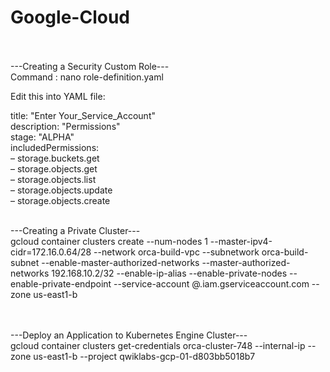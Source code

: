 # Google-Cloud

<br/><br/>
---Creating a Security Custom Role---<br/>
Command : nano role-definition.yaml<br/>

Edit this into YAML file: <br/>

title: "Enter Your_Service_Account"   <br/>
description: "Permissions"<br/>
stage: "ALPHA"<br/>
includedPermissions: <br/>
&ndash; storage.buckets.get<br/>
&ndash; storage.objects.get<br/>
&ndash; storage.objects.list<br/>
&ndash; storage.objects.update<br/>
&ndash; storage.objects.create<br/>


<br>
---Creating a Private Cluster--- <br>
gcloud container clusters create <Your Cluster_Name> --num-nodes 1 --master-ipv4-cidr=172.16.0.64/28 --network orca-build-vpc --subnetwork orca-build-subnet --enable-master-authorized-networks  --master-authorized-networks 192.168.10.2/32 --enable-ip-alias --enable-private-nodes --enable-private-endpoint --service-account <Your Service Account Name>@<Your Qwiklabs PROJECT ID>.iam.gserviceaccount.com --zone us-east1-b
  
<br/><br/>
---Deploy an Application to Kubernetes Engine Cluster---<br/>
gcloud container clusters get-credentials orca-cluster-748 --internal-ip --zone us-east1-b --project qwiklabs-gcp-01-d803bb5018b7
           
